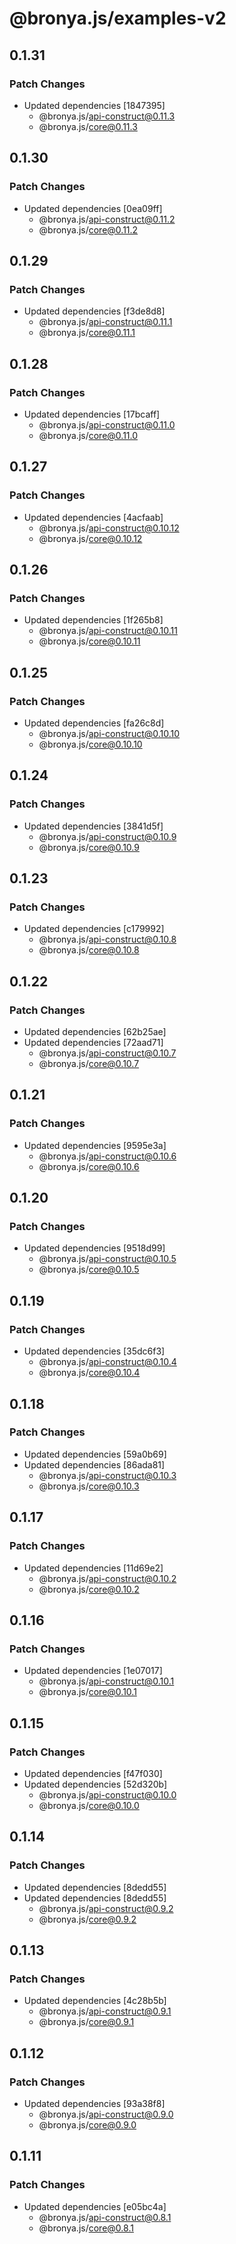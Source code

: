 # @bronya.js/examples-v2

## 0.1.31

### Patch Changes

- Updated dependencies [1847395]
  - @bronya.js/api-construct@0.11.3
  - @bronya.js/core@0.11.3

## 0.1.30

### Patch Changes

- Updated dependencies [0ea09ff]
  - @bronya.js/api-construct@0.11.2
  - @bronya.js/core@0.11.2

## 0.1.29

### Patch Changes

- Updated dependencies [f3de8d8]
  - @bronya.js/api-construct@0.11.1
  - @bronya.js/core@0.11.1

## 0.1.28

### Patch Changes

- Updated dependencies [17bcaff]
  - @bronya.js/api-construct@0.11.0
  - @bronya.js/core@0.11.0

## 0.1.27

### Patch Changes

- Updated dependencies [4acfaab]
  - @bronya.js/api-construct@0.10.12
  - @bronya.js/core@0.10.12

## 0.1.26

### Patch Changes

- Updated dependencies [1f265b8]
  - @bronya.js/api-construct@0.10.11
  - @bronya.js/core@0.10.11

## 0.1.25

### Patch Changes

- Updated dependencies [fa26c8d]
  - @bronya.js/api-construct@0.10.10
  - @bronya.js/core@0.10.10

## 0.1.24

### Patch Changes

- Updated dependencies [3841d5f]
  - @bronya.js/api-construct@0.10.9
  - @bronya.js/core@0.10.9

## 0.1.23

### Patch Changes

- Updated dependencies [c179992]
  - @bronya.js/api-construct@0.10.8
  - @bronya.js/core@0.10.8

## 0.1.22

### Patch Changes

- Updated dependencies [62b25ae]
- Updated dependencies [72aad71]
  - @bronya.js/api-construct@0.10.7
  - @bronya.js/core@0.10.7

## 0.1.21

### Patch Changes

- Updated dependencies [9595e3a]
  - @bronya.js/api-construct@0.10.6
  - @bronya.js/core@0.10.6

## 0.1.20

### Patch Changes

- Updated dependencies [9518d99]
  - @bronya.js/api-construct@0.10.5
  - @bronya.js/core@0.10.5

## 0.1.19

### Patch Changes

- Updated dependencies [35dc6f3]
  - @bronya.js/api-construct@0.10.4
  - @bronya.js/core@0.10.4

## 0.1.18

### Patch Changes

- Updated dependencies [59a0b69]
- Updated dependencies [86ada81]
  - @bronya.js/api-construct@0.10.3
  - @bronya.js/core@0.10.3

## 0.1.17

### Patch Changes

- Updated dependencies [11d69e2]
  - @bronya.js/api-construct@0.10.2
  - @bronya.js/core@0.10.2

## 0.1.16

### Patch Changes

- Updated dependencies [1e07017]
  - @bronya.js/api-construct@0.10.1
  - @bronya.js/core@0.10.1

## 0.1.15

### Patch Changes

- Updated dependencies [f47f030]
- Updated dependencies [52d320b]
  - @bronya.js/api-construct@0.10.0
  - @bronya.js/core@0.10.0

## 0.1.14

### Patch Changes

- Updated dependencies [8dedd55]
- Updated dependencies [8dedd55]
  - @bronya.js/api-construct@0.9.2
  - @bronya.js/core@0.9.2

## 0.1.13

### Patch Changes

- Updated dependencies [4c28b5b]
  - @bronya.js/api-construct@0.9.1
  - @bronya.js/core@0.9.1

## 0.1.12

### Patch Changes

- Updated dependencies [93a38f8]
  - @bronya.js/api-construct@0.9.0
  - @bronya.js/core@0.9.0

## 0.1.11

### Patch Changes

- Updated dependencies [e05bc4a]
  - @bronya.js/api-construct@0.8.1
  - @bronya.js/core@0.8.1
